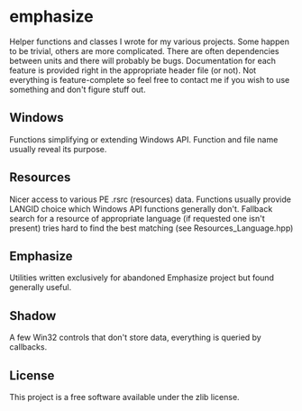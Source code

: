 ﻿# emphasize
Helper functions and classes I wrote for my various projects. Some happen to be trivial, others are more complicated. There are often dependencies between units and there will probably be bugs. Documentation for each feature is provided right in the appropriate header file (or not). Not everything is feature-complete so feel free to contact me if you wish to use something and don't figure stuff out.

## Windows
Functions simplifying or extending Windows API. Function and file name usually reveal its purpose.

## Resources
Nicer access to various PE .rsrc (resources) data. Functions usually provide LANGID choice which Windows API functions generally don't. Fallback search for a resource of appropriate language (if requested one isn't present) tries hard to find the best matching (see Resources_Language.hpp)

## Emphasize
Utilities written exclusively for abandoned Emphasize project but found generally useful.

## Shadow
A few Win32 controls that don't store data, everything is queried by callbacks.

## License
This project is a free software available under the zlib license.
